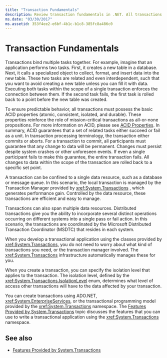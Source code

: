 ```yaml
---
title: "Transaction Fundamentals"
description: Review transaction fundamentals in .NET. All transactions must possess the basic ACID properties (atomic, consistent, isolated, and durable).
ms.date: "03/30/2017"
ms.assetid: 353f4ee2-e6bf-4b1c-b1c8-385fc8a486c0
---
```

# Transaction Fundamentals

Transactions bind multiple tasks together. For example, imagine that an application performs two tasks. First, it creates a new table in a database. Next, it calls a specialized object to collect, format, and insert data into the new table. These two tasks are related and even interdependent, such that you want to avoid creating a new table unless you can fill it with data. Executing both tasks within the scope of a single transaction enforces the connection between them. If the second task fails, the first task is rolled back to a point before the new table was created.  
  
 To ensure predictable behavior, all transactions must possess the basic ACID properties (atomic, consistent, isolated, and durable). These properties reinforce the role of mission-critical transactions as all-or-none propositions. For more information on ACID, please see [ACID Properties](/windows/win32/cossdk/acid-properties). In summary, ACID guarantees that a set of related tasks either succeed or fail as a unit. In transaction processing terminology, the transaction either commits or aborts. For a transaction to commit, all participants must guarantee that any change to data will be permanent. Changes must persist despite system crashes or other unforeseen events. If even a single participant fails to make this guarantee, the entire transaction fails. All changes to data within the scope of the transaction are rolled back to a specific set point.  
  
 A transaction can be confined to a single data resource, such as a database or message queue. In this scenario, the local transaction is managed by the Transaction Manager provided by <xref:System.Transactions> , which generates performance gain. Controlled by the data resource, these transactions are efficient and easy to manage.  
  
 Transactions can also span multiple data resources. Distributed transactions give you the ability to incorporate several distinct operations occurring on different systems into a single pass or fail action. In this scenario, the transactions are coordinated by the Microsoft Distributed Transaction Coordinator (MSDTC) that resides in each system.  
  
 When you develop a transactional application using the classes provided by <xref:System.Transactions>, you do not need to worry about what kind of transactions you need, or the transaction manager involved. The <xref:System.Transactions> infrastructure automatically manages these for you.  
  
 When you create a transaction, you can specify the isolation level that applies to the transaction. The isolation level, defined by the <xref:System.Transactions.IsolationLevel> enum, determines what level of access other transactions will have to the data affected by your transaction.  
  
 You can create transactions using ADO.NET, <xref:System.EnterpriseServices>, or the transactional programming model provided by the <xref:System.Transactions> namespace. The [Features Provided by System.Transactions](features-provided-by-system-transactions.md) topic discusses the features that you can use to write a transactional application using the <xref:System.Transactions> namespace.  
  
## See also

- [Features Provided by System.Transactions](features-provided-by-system-transactions.md)
